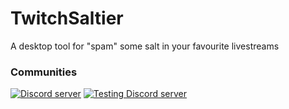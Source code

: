 # TwitchSaltier
 A desktop tool for "spam" some salt in your favourite livestreams

### Communities
[![Discord server](https://img.shields.io/discord/294854844034842634?color=2352ff&label=Discord&style=plastic)](https://discord.gg/sMtFdGF)
[![Testing Discord server](https://img.shields.io/discord/621724218345783297?color=2352ff&label=Testers%27%20Discord&style=plastic)](https://discord.gg/aaXSNs8)
